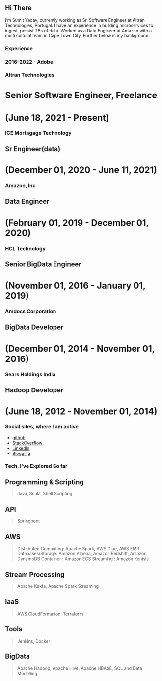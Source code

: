 ## Hi There

I’m Sumit Yadav, currently working as Sr. Software Engineer at Altran Technologies, Portugal. I have an experience in building microservices to ingest, persist TBs of data. Worked as a Data Engineer at Amazon with a multi cultural team in Cape Town City. Further below is my background.

### Experience

### 2016-2022 - Adobe
### Altran Technologies
# Senior Software Engineer, Freelance
# (June 18, 2021 - Present)

### ICE Mortagage Technology
## Sr Engineer(data)
# (December 01, 2020 - June 11, 2021)

### Amazon, Inc
## Data Engineer
# (February 01, 2019 - December 01, 2020)

### HCL Technology
## Senior BigData Engineer
# (November 01, 2016 - January 01, 2019)

### Amdocs Corporation
## BigData Developer
# (December 01, 2014 - November 01, 2016)

### Sears Holdings India
## Hadoop Developer
# (June 18, 2012 - November 01, 2014)

### Social sites, where I am active

- [github](https://github.com/sumitya/) 
- [StackOverflow](https://stackoverflow.com/users/3639306/sumitya)
- [LinkedIn](https://www.linkedin.com/in/sumitya/)
- [Blogging](https://atozlearner.com/)

### Tech. I've Explored So far

## Programming & Scripting
> Java, Scala, Shell Scripting

## API
> Springboot

## AWS
> Distributed Computing: Apache Spark, AWS Glue, AWS EMR
> Databases/Storage: Amazon Athena, Amazon Redshift, Amazon DynamoDB
> Container : Amazon ECS
> Streaming : Amazon Kenisis

## Stream Processing
> Apache Kakfa, Apache Spark Streaming

## IaaS
> AWS CloudFormation, Terraform

## Tools
> Jenkins, Docker

## BigData 
> Apache Hadoop,  Apache Hive, Apache HBASE, SQL and Data Modelling
